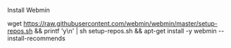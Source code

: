 Install Webmin

wget https://raw.githubusercontent.com/webmin/webmin/master/setup-repos.sh && printf 'y\n' | sh setup-repos.sh && apt-get install -y webmin --install-recommends
